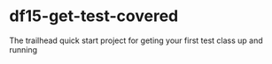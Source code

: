 # df15-get-test-covered
The trailhead quick start project for geting your first test class up and running
